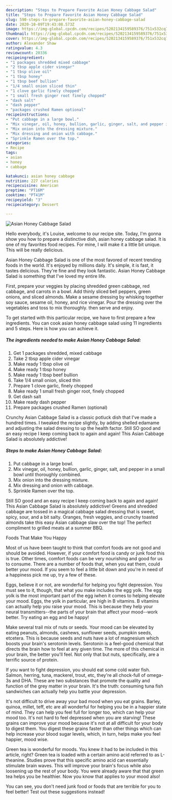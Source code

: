 ```yaml
---
description: "Steps to Prepare Favorite Asian Honey Cabbage Salad"
title: "Steps to Prepare Favorite Asian Honey Cabbage Salad"
slug: 590-steps-to-prepare-favorite-asian-honey-cabbage-salad
date: 2020-10-09T19:43:08.573Z
image: https://img-global.cpcdn.com/recipes/5202134159589376/751x532cq70/asian-honey-cabbage-salad-recipe-main-photo.jpg
thumbnail: https://img-global.cpcdn.com/recipes/5202134159589376/751x532cq70/asian-honey-cabbage-salad-recipe-main-photo.jpg
cover: https://img-global.cpcdn.com/recipes/5202134159589376/751x532cq70/asian-honey-cabbage-salad-recipe-main-photo.jpg
author: Alexander Shaw
ratingvalue: 4.3
reviewcount: 20336
recipeingredient:
- "1 packages shredded mixed cabbage"
- "2 tbsp apple cider vinegar"
- "1 tbsp olive oil"
- "1 tbsp honey"
- "1 tbsp beef bullion"
- "1/4 small onion sliced thin"
- "1 clove garlic finely chopped"
- "1 small fresh ginger root finely chopped"
- "dash salt"
- "dash pepper"
- "packages crushed Ramen optional"
recipeinstructions:
- "Put cabbage in a large bowl."
- "Mix vinegar, oil, honey, bullion, garlic, ginger, salt, and pepper in a small bowl until thoroughly combined."
- "Mix onion into the dressing mixture."
- "Mix dressing and onion with cabbage."
- "Sprinkle Ramen over the top."
categories:
- Recipe
tags:
- asian
- honey
- cabbage

katakunci: asian honey cabbage 
nutrition: 227 calories
recipecuisine: American
preptime: "PT16M"
cooktime: "PT41M"
recipeyield: "3"
recipecategory: Dessert

---
```



![Asian Honey Cabbage Salad](https://img-global.cpcdn.com/recipes/5202134159589376/751x532cq70/asian-honey-cabbage-salad-recipe-main-photo.jpg)

Hello everybody, it's Louise, welcome to our recipe site. Today, I'm gonna show you how to prepare a distinctive dish, asian honey cabbage salad. It is one of my favorites food recipes. For mine, I will make it a little bit unique. This will be really delicious.

Asian Honey Cabbage Salad is one of the most favored of recent trending foods in the world. It's enjoyed by millions daily. It's simple, it is fast, it tastes delicious. They're fine and they look fantastic. Asian Honey Cabbage Salad is something that I've loved my entire life.

First, prepare your veggies by placing shredded green cabbage, red cabbage, and carrots in a bowl. Add thinly sliced bell peppers, green onions, and sliced almonds. Make a sesame dressing by whisking together soy sauce, sesame oil, honey, and rice vinegar. Pour the dressing over the vegetables and toss to mix thoroughly. then serve and enjoy.


To get started with this particular recipe, we have to first prepare a few ingredients. You can cook asian honey cabbage salad using 11 ingredients and 5 steps. Here is how you can achieve it.

<!--inarticleads1-->

##### The ingredients needed to make Asian Honey Cabbage Salad:

1. Get 1 packages shredded, mixed cabbage
1. Take 2 tbsp apple cider vinegar
1. Make ready 1 tbsp olive oil
1. Make ready 1 tbsp honey
1. Make ready 1 tbsp beef bullion
1. Take 1/4 small onion, sliced thin
1. Prepare 1 clove garlic, finely chopped
1. Make ready 1 small fresh ginger root, finely chopped
1. Get dash salt
1. Make ready dash pepper
1. Prepare packages crushed Ramen (optional)


Crunchy Asian Cabbage Salad is a classic potluck dish that I&#39;ve made a hundred times. I tweaked the recipe slightly, by adding shelled edamame and adjusting the salad dressing to up the health factor. Still SO good and an easy recipe I keep coming back to again and again! This Asian Cabbage Salad is absolutely addictive! 

<!--inarticleads2-->

##### Steps to make Asian Honey Cabbage Salad:

1. Put cabbage in a large bowl.
1. Mix vinegar, oil, honey, bullion, garlic, ginger, salt, and pepper in a small bowl until thoroughly combined.
1. Mix onion into the dressing mixture.
1. Mix dressing and onion with cabbage.
1. Sprinkle Ramen over the top.


Still SO good and an easy recipe I keep coming back to again and again! This Asian Cabbage Salad is absolutely addictive! Greens and shredded cabbage are tossed in a magical cabbage salad dressing that is sweet, spicy, sour, and a bit salty. Oranges, fresh veggies, and crunchy toasted almonds take this easy Asian cabbage slaw over the top! The perfect compliment to grilled meats at a summer BBQ. 

Foods That Make You Happy


Most of us have been taught to think that comfort foods are not good and should be avoided. However, if your comfort food is candy or junk food this is true. Other times, comfort foods can be very nourishing and good for us to consume. There are a number of foods that, when you eat them, could better your mood. If you seem to feel a little bit down and you're in need of a happiness pick me up, try a few of these.

Eggs, believe it or not, are wonderful for helping you fight depression. You must see to it, though, that what you make includes the egg yolk. The egg yolk is the most important part of the egg iwhen it comes to helping elevate your mood. Eggs, the yolk in particular, are high in B vitamins. B vitamins can actually help you raise your mood. This is because they help your neural transmitters--the parts of your brain that affect your mood--work better. Try eating an egg and be happy!

Make several trail mix of nuts or seeds. Your mood can be elevated by eating peanuts, almonds, cashews, sunflower seeds, pumpkin seeds, etcetera. This is because seeds and nuts have a lot of magnesium which boosts your brain's serotonin levels. Serotonin is a feel-good chemical that directs the brain how to feel at any given time. The more of this chemical in your brain, the better you'll feel. Not only that but nuts, specifically, are a terrific source of protein.

If you want to fight depression, you should eat some cold water fish. Salmon, herring, tuna, mackerel, trout, etc, they're all chock-full of omega-3s and DHA. These are two substances that promote the quality and function of the grey matter in your brain. It's the truth: consuming tuna fish sandwiches can actually help you battle your depression. 

It's not difficult to drive away your bad mood when you eat grains. Barley, quinoa, millet, teff, etc are all wonderful for helping you be in a happier state of mind. They can help you feel full for longer too, which can help your mood too. It's not hard to feel depressed when you are starving! These grains can improve your mood because it's not at all difficult for your body to digest them. You digest these grains faster than other things which can help increase your blood sugar levels, which, in turn, helps make you feel happier, mood wise.

Green tea is wonderful for moods. You knew it had to be included in this article, right? Green tea is loaded with a certain amino acid referred to as L-theanine. Studies prove that this specific amino acid can essentially stimulate brain waves. This will improve your brain's focus while also loosening up the rest of your body. You were already aware that that green tea helps you be healthier. Now you know that applies to your mood also!

You can see, you don't need junk food or foods that are terrible for you to feel better! Test out  these suggestions  instead!


